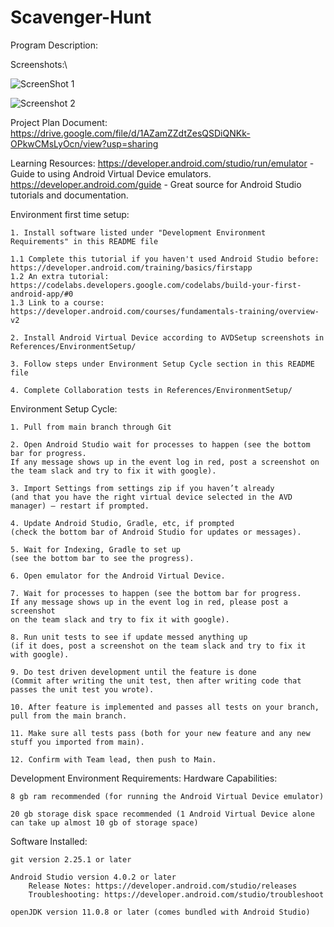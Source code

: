 # Scavenger-Hunt


Program Description: 


Screenshots:\

![ScreenShot 1]()

![Screenshot 2]()





Project Plan Document: https://drive.google.com/file/d/1AZamZZdtZesQSDiQNKk-OPkwCMsLyOcn/view?usp=sharing

Learning Resources: 
	https://developer.android.com/studio/run/emulator - Guide to using Android Virtual Device emulators.
	https://developer.android.com/guide - Great source for Android Studio tutorials and documentation.

Environment first time setup:

    1. Install software listed under "Development Environment Requirements" in this README file
	
	1.1 Complete this tutorial if you haven't used Android Studio before: https://developer.android.com/training/basics/firstapp
	1.2 An extra tutorial: https://codelabs.developers.google.com/codelabs/build-your-first-android-app/#0
	1.3 Link to a course: https://developer.android.com/courses/fundamentals-training/overview-v2
	
    2. Install Android Virtual Device according to AVDSetup screenshots in References/EnvironmentSetup/
	
    3. Follow steps under Environment Setup Cycle section in this README file
	
    4. Complete Collaboration tests in References/EnvironmentSetup/ 


Environment Setup Cycle:

    1. Pull from main branch through Git
	
    2. Open Android Studio wait for processes to happen (see the bottom bar for progress. 
	If any message shows up in the event log in red, post a screenshot on the team slack and try to fix it with google).
    
	3. Import Settings from settings zip if you haven’t already 
	(and that you have the right virtual device selected in the AVD manager) – restart if prompted.
    
	4. Update Android Studio, Gradle, etc, if prompted 
	(check the bottom bar of Android Studio for updates or messages).

    5. Wait for Indexing, Gradle to set up 
	(see the bottom bar to see the progress).

    6. Open emulator for the Android Virtual Device.

    7. Wait for processes to happen (see the bottom bar for progress. 
	If any message shows up in the event log in red, please post a screenshot 
	on the team slack and try to fix it with google).

    8. Run unit tests to see if update messed anything up 
	(if it does, post a screenshot on the team slack and try to fix it with google).

    9. Do test driven development until the feature is done 
	(Commit after writing the unit test, then after writing code that passes the unit test you wrote).

    10. After feature is implemented and passes all tests on your branch, pull from the main branch.

    11. Make sure all tests pass (both for your new feature and any new stuff you imported from main).

    12. Confirm with Team lead, then push to Main.

Development Environment Requirements:
Hardware Capabilities:

    8 gb ram recommended (for running the Android Virtual Device emulator)

    20 gb storage disk space recommended (1 Android Virtual Device alone can take up almost 10 gb of storage space)

Software Installed:

    git version 2.25.1 or later

    Android Studio version 4.0.2 or later
		Release Notes: https://developer.android.com/studio/releases
		Troubleshooting: https://developer.android.com/studio/troubleshoot

    openJDK version 11.0.8 or later (comes bundled with Android Studio)

